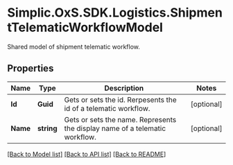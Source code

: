 # Simplic.OxS.SDK.Logistics.ShipmentTelematicWorkflowModel
Shared model of shipment telematic workflow.

## Properties

Name | Type | Description | Notes
------------ | ------------- | ------------- | -------------
**Id** | **Guid** | Gets or sets the id.     Rerpesents the id of a telematic workflow.   | [optional] 
**Name** | **string** | Gets or sets the name.     Represents the display name of a telematic workflow.   | [optional] 

[[Back to Model list]](../README.md#documentation-for-models) [[Back to API list]](../README.md#documentation-for-api-endpoints) [[Back to README]](../README.md)

